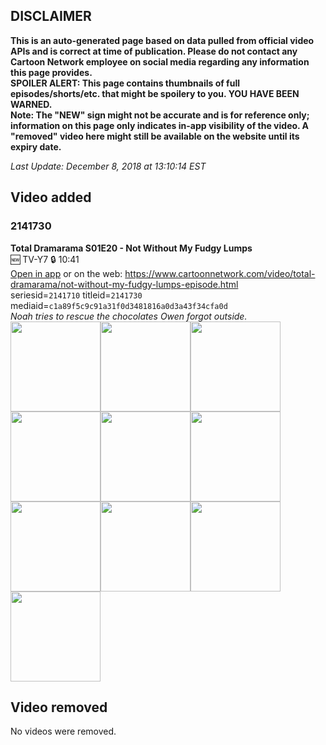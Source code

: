 ## DISCLAIMER
**This is an auto-generated page based on data pulled from official video APIs and is correct at time of publication. Please do not contact any Cartoon Network employee on social media regarding any information this page provides.**  
**SPOILER ALERT: This page contains thumbnails of full episodes/shorts/etc. that might be spoilery to you. YOU HAVE BEEN WARNED.**  
**Note: The "NEW" sign might not be accurate and is for reference only; information on this page only indicates in-app visibility of the video. A "removed" video here might still be available on the website until its expiry date.**  

_Last Update: December 8, 2018 at 13:10:14 EST_
## Video added
### 2141730
**Total Dramarama S01E20 - Not Without My Fudgy Lumps**  
🆕 TV-Y7 🔒 10:41  
[Open in app](https://tinyurl.com/ybhtucvp) or on the web: https://www.cartoonnetwork.com/video/total-dramarama/not-without-my-fudgy-lumps-episode.html  
seriesid=`2141710` titleid=`2141730` mediaid=`c1a89f5c9c91a31f0d3481816a0d3a43f34cfa0d`  
_Noah tries to rescue the chocolates Owen forgot outside._  
<a href="https://i.cartoonnetwork.com/orchestrator/2141730_001_1280x720.jpg"><img src="https://i.cartoonnetwork.com/orchestrator/2141730_001_640x360.jpg" height="144px" /></a><a href="https://i.cartoonnetwork.com/orchestrator/2141730_002_1280x720.jpg"><img src="https://i.cartoonnetwork.com/orchestrator/2141730_002_640x360.jpg" height="144px" /></a><a href="https://i.cartoonnetwork.com/orchestrator/2141730_003_1280x720.jpg"><img src="https://i.cartoonnetwork.com/orchestrator/2141730_003_640x360.jpg" height="144px" /></a><a href="https://i.cartoonnetwork.com/orchestrator/2141730_004_1280x720.jpg"><img src="https://i.cartoonnetwork.com/orchestrator/2141730_004_640x360.jpg" height="144px" /></a><a href="https://i.cartoonnetwork.com/orchestrator/2141730_005_1280x720.jpg"><img src="https://i.cartoonnetwork.com/orchestrator/2141730_005_640x360.jpg" height="144px" /></a><a href="https://i.cartoonnetwork.com/orchestrator/2141730_006_1280x720.jpg"><img src="https://i.cartoonnetwork.com/orchestrator/2141730_006_640x360.jpg" height="144px" /></a><a href="https://i.cartoonnetwork.com/orchestrator/2141730_007_1280x720.jpg"><img src="https://i.cartoonnetwork.com/orchestrator/2141730_007_640x360.jpg" height="144px" /></a><a href="https://i.cartoonnetwork.com/orchestrator/2141730_008_1280x720.jpg"><img src="https://i.cartoonnetwork.com/orchestrator/2141730_008_640x360.jpg" height="144px" /></a><a href="https://i.cartoonnetwork.com/orchestrator/2141730_009_1280x720.jpg"><img src="https://i.cartoonnetwork.com/orchestrator/2141730_009_640x360.jpg" height="144px" /></a><a href="https://i.cartoonnetwork.com/orchestrator/2141730_010_1280x720.jpg"><img src="https://i.cartoonnetwork.com/orchestrator/2141730_010_640x360.jpg" height="144px" /></a>
## Video removed
No videos were removed.
